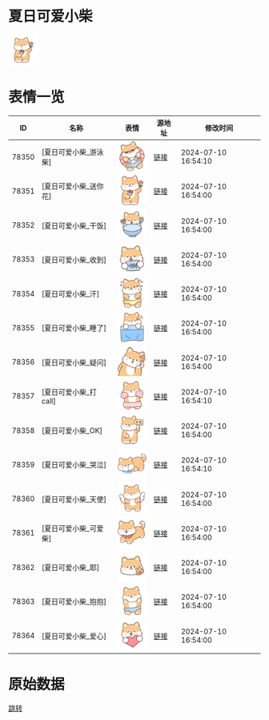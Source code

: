 # 夏日可爱小柴

<img src="./cover.png" height="60" alt="cover" />

# 表情一览

|ID|名称|表情|源地址|修改时间|
|----|----|----|----|----|
|78350|[夏日可爱小柴_游泳柴]|<img src="./pic/078350_%5B夏日可爱小柴_游泳柴%5D.png" height="60" alt="游泳柴"/>|[链接](https://i0.hdslb.com/bfs/garb/fb46863e83befa1fe55c2a3273b9e639bfb31a8a.png)|2024-07-10 16:54:10|
|78351|[夏日可爱小柴_送你花]|<img src="./pic/078351_%5B夏日可爱小柴_送你花%5D.png" height="60" alt="送你花"/>|[链接](https://i0.hdslb.com/bfs/garb/9221e335ac21761b5dae36d517c0cdb21cbfb78e.png)|2024-07-10 16:54:00|
|78352|[夏日可爱小柴_干饭]|<img src="./pic/078352_%5B夏日可爱小柴_干饭%5D.png" height="60" alt="干饭"/>|[链接](https://i0.hdslb.com/bfs/garb/4e620ce4dafa4736869c110d1ae0f9b1a00491e2.png)|2024-07-10 16:54:00|
|78353|[夏日可爱小柴_收到]|<img src="./pic/078353_%5B夏日可爱小柴_收到%5D.png" height="60" alt="收到"/>|[链接](https://i0.hdslb.com/bfs/garb/81266241fc30b9c87ebc46fab428f80ad10199f1.png)|2024-07-10 16:54:00|
|78354|[夏日可爱小柴_汗]|<img src="./pic/078354_%5B夏日可爱小柴_汗%5D.png" height="60" alt="汗"/>|[链接](https://i0.hdslb.com/bfs/garb/21eedd9a4abf83e81cf87d3d19f46c5ce7205299.png)|2024-07-10 16:54:00|
|78355|[夏日可爱小柴_睡了]|<img src="./pic/078355_%5B夏日可爱小柴_睡了%5D.png" height="60" alt="睡了"/>|[链接](https://i0.hdslb.com/bfs/garb/2389c932751f16a442c97405527cfc5ac5c666ef.png)|2024-07-10 16:54:00|
|78356|[夏日可爱小柴_疑问]|<img src="./pic/078356_%5B夏日可爱小柴_疑问%5D.png" height="60" alt="疑问"/>|[链接](https://i0.hdslb.com/bfs/garb/7afce9f475c5fede8d8172ff56c98c87253ec940.png)|2024-07-10 16:54:00|
|78357|[夏日可爱小柴_打call]|<img src="./pic/078357_%5B夏日可爱小柴_打call%5D.png" height="60" alt="打call"/>|[链接](https://i0.hdslb.com/bfs/garb/bdce8381fcff5afe545c8ff7b6cf0da164841d2b.png)|2024-07-10 16:54:10|
|78358|[夏日可爱小柴_OK]|<img src="./pic/078358_%5B夏日可爱小柴_OK%5D.png" height="60" alt="OK"/>|[链接](https://i0.hdslb.com/bfs/garb/4dd82ab3bc57b6ae6218acef24998651841454cc.png)|2024-07-10 16:54:00|
|78359|[夏日可爱小柴_哭泣]|<img src="./pic/078359_%5B夏日可爱小柴_哭泣%5D.png" height="60" alt="哭泣"/>|[链接](https://i0.hdslb.com/bfs/garb/a1a5340e50d5e6ceb22b2e0e1c1154b361ea8f0b.png)|2024-07-10 16:54:10|
|78360|[夏日可爱小柴_天使]|<img src="./pic/078360_%5B夏日可爱小柴_天使%5D.png" height="60" alt="天使"/>|[链接](https://i0.hdslb.com/bfs/garb/75fa42ecd321786c25e5e0d84b9b2faba698ef0d.png)|2024-07-10 16:54:00|
|78361|[夏日可爱小柴_可爱柴]|<img src="./pic/078361_%5B夏日可爱小柴_可爱柴%5D.png" height="60" alt="可爱柴"/>|[链接](https://i0.hdslb.com/bfs/garb/8c72c7989f70c15e2c12657a36129f07599ebd86.png)|2024-07-10 16:54:00|
|78362|[夏日可爱小柴_耶]|<img src="./pic/078362_%5B夏日可爱小柴_耶%5D.png" height="60" alt="耶"/>|[链接](https://i0.hdslb.com/bfs/garb/cc0931150d23f2f4ecb8411f5e8bc08ec97eb49d.png)|2024-07-10 16:54:00|
|78363|[夏日可爱小柴_抱抱]|<img src="./pic/078363_%5B夏日可爱小柴_抱抱%5D.png" height="60" alt="抱抱"/>|[链接](https://i0.hdslb.com/bfs/garb/066862b6aca4a1239eea0f093729e808cd605d8b.png)|2024-07-10 16:54:00|
|78364|[夏日可爱小柴_爱心]|<img src="./pic/078364_%5B夏日可爱小柴_爱心%5D.png" height="60" alt="爱心"/>|[链接](https://i0.hdslb.com/bfs/garb/8233e1f2d75d74a3c07047e751cd1babe839f43b.png)|2024-07-10 16:54:00|

# 原始数据

[跳转](./raw.json)

